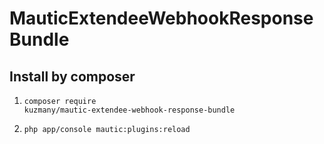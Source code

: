 # MauticExtendeeWebhookResponseBundle

## Install by composer 

1. <code>composer require kuzmany/mautic-extendee-webhook-response-bundle</code>

2. <code>php app/console mautic:plugins:reload</code>
